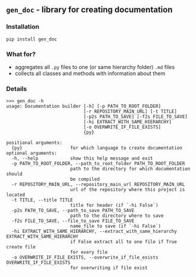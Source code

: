 ## ``gen_doc`` - library for creating documentation

### Installation

```commandline
pip install gen_doc
```

### What for?
+ aggregates all `.py` files to one (or same hierarchy folder) `.md` files
+ collects all classes and methods with information about them


### Details
```commandline
>>> gen_doc -h
usage: Documentation builder [-h] [-p PATH_TO_ROOT_FOLDER]
                             [-r REPOSITORY_MAIN_URL] [-t TITLE]
                             [-p2s PATH_TO_SAVE] [-f2s FILE_TO_SAVE]
                             [-hi EXTRACT_WITH_SAME_HIERARCHY]
                             [-o OVERWRITE_IF_FILE_EXISTS]
                             {py}

positional arguments:
  {py}                  for which language to create documentation
optional arguments:
  -h, --help            show this help message and exit
  -p PATH_TO_ROOT_FOLDER, --path_to_root_folder PATH_TO_ROOT_FOLDER
                        path to the directory for which documentation should
                        be compiled
  -r REPOSITORY_MAIN_URL, --repository_main_url REPOSITORY_MAIN_URL
                        url of the repository where this project is located
  -t TITLE, --title TITLE
                        title for header (if `-hi False`)
  -p2s PATH_TO_SAVE, --path_to_save PATH_TO_SAVE
                        path to the directory where to save
  -f2s FILE_TO_SAVE, --file_to_save FILE_TO_SAVE
                        name_file to save (if `-hi False`)
  -hi EXTRACT_WITH_SAME_HIERARCHY, --extract_with_same_hierarchy EXTRACT_WITH_SAME_HIERARCHY
                        if False extract all to one file if True create file
                        for every file
  -o OVERWRITE_IF_FILE_EXISTS, --overwrite_if_file_exists OVERWRITE_IF_FILE_EXISTS
                        for overwriting if file exist
```